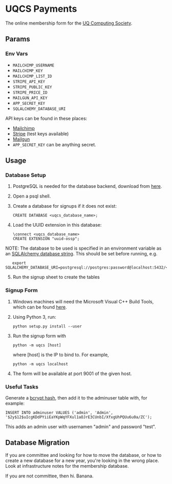 # UQCS Payments

The online membership form for the [UQ Computing Society](https://uqcs.org.au).


## Params

### Env Vars
 - `MAILCHIMP_USERNAME`
 - `MAILCHIMP_KEY`
 - `MAILCHIMP_LIST_ID`
 - `STRIPE_API_KEY`
 - `STRIPE_PUBLIC_KEY`
 - `STRIPE_PRICE_ID`
 - `MAILGUN_API_KEY`
 - `APP_SECRET_KEY`
 - `SQLALCHEMY_DATABASE_URI`

API keys can be found in these places:
 - [Mailchimp](https://admin.mailchimp.com/account/api/)
 - [Stripe](https://dashboard.stripe.com/apikeys) (test keys available)
 - [Mailgun](https://app.mailgun.com/app/account/security/api_keys)
 - `APP_SECRET_KEY` can be anything secret.

## Usage

### Database Setup
1. PostgreSQL is needed for the database backend, download from [here](https://www.postgresql.org/download/).
2. Open a psql shell.
3. Create a database for signups if it does not exist:

       CREATE DATABASE <uqcs_database_name>;

4. Load the UUID extension in this database:

       \connect <uqcs_database_name>
       CREATE EXTENSION "uuid-ossp";
       
NOTE: The database to be used is specified in an environment variable as an [SQLAlchemy database string](https://docs.sqlalchemy.org/13/core/engines.html#database-urls). This should be set before running, e.g.

       export SQLALCHEMY_DATABASE_URI=postgresql://postgres:password@localhost:5432/<uqcs_database_name>

5. Run the signup sheet to create the tables

### Signup Form
1. Windows machines will need the Microsoft Visual C++ Build Tools, which can be found [here](https://visualstudio.microsoft.com/vs/downloads/).

3. Using Python 3, run:

       python setup.py install --user

4. Run the signup form with

       python -m uqcs [host]

    where [host] is the IP to bind to. For example,

       python -m uqcs localhost

5. The form will be available at port 9001 of the given host.

### Useful Tasks
Generate a [bcrypt hash](https://bcrypt-generator.com/), then add it to the adminuser table with, for example:

    INSERT INTO adminuser VALUES ('admin', 'Admin', '$2y$12$uIcgKDdPYiiEaYKpWqYFXul1aOJrE3CUnbI/XfxgUhPQUu6u0a/ZC');

This adds an admin user with usernamen "admin" and password "test".

## Database Migration

If you are committee and looking for how to move the database, or how to create a new database for a new year, you're looking in the wrong place. Look at infrastructure notes for the membership database.

If you are not committee, then hi. Banana.